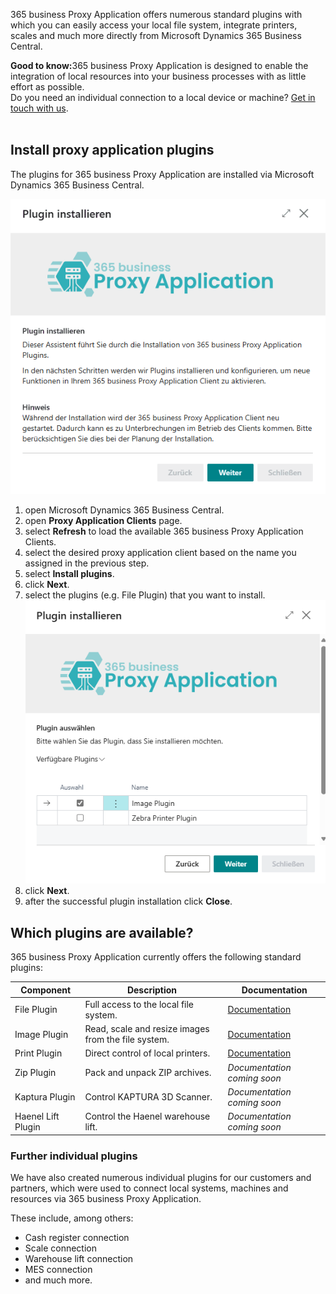 365 business Proxy Application offers numerous standard plugins with which you can easily access your local file system, integrate printers, scales and much more directly from Microsoft Dynamics 365 Business Central.

<div class="alert alert-notice">
    <i class="fa-solid fa-notes"></i> <strong>Good to know:</strong>365 business Proxy Application is designed to enable the integration of local resources into your business processes with as little effort as possible.<br>Do you need an individual connection to a local device or machine? <a href="https://365businessdev.com/kontakt/" target="_blank">Get in touch with us</a>.
</div>

<br/>

## Install proxy application plugins

The plugins for 365 business Proxy Application are installed via Microsoft Dynamics 365 Business Central.

![Proxy Application Client Plugin Installation](/assets/images/365-business-proxy-application/proxyapp-installplugin-de-DE.gif)

 1. open Microsoft Dynamics 365 Business Central.
 2. open **Proxy Application Clients** page.
 3. select **Refresh** to load the available 365 business Proxy Application Clients.
 4. select the desired proxy application client based on the name you assigned in the previous step.
 5. select **Install plugins**.
 6. click **Next**.
 7. select the plugins (e.g. File Plugin) that you want to install.<br>
    ![Plugin Auswahl](/assets/images/365-business-proxy-application/2fd00b9a-6e91-4db9-9418-05a7cb61c22f.png)
 8. click **Next**.
 9. after the successful plugin installation click **Close**.

## Which plugins are available?

365 business Proxy Application currently offers the following standard plugins:

| Component | Description | Documentation |
| --- | --- | --- |
| File Plugin | Full access to the local file system. | [Documentation](../plugins/file/) |
| Image Plugin | Read, scale and resize images from the file system. | [Documentation](../plugins/image/) |
| Print Plugin | Direct control of local printers. | [Documentation](../plugins/print/) |
| Zip Plugin | Pack and unpack ZIP archives. | *Documentation coming soon* |
| Kaptura Plugin | Control KAPTURA 3D Scanner. | *Documentation coming soon* |
| Haenel Lift Plugin | Control the Haenel warehouse lift. | *Documentation coming soon* |

### Further individual plugins

We have also created numerous individual plugins for our customers and partners, which were used to connect local systems, machines and resources via 365 business Proxy Application.

These include, among others:

 - Cash register connection
 - Scale connection
 - Warehouse lift connection
 - MES connection
 - and much more.







